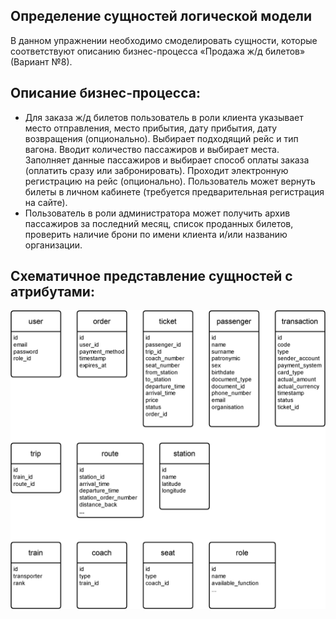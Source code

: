 ## Определение сущностей логической модели
В данном упражнении необходимо смоделировать сущности, которые соответствуют описанию бизнес-процесса «Продажа ж/д билетов» (Вариант №8).

## Описание бизнес-процесса:
* Для заказа ж/д билетов пользователь в роли клиента указывает место отправления, место прибытия, дату прибытия, дату возвращения (опционально). Выбирает подходящий рейс и тип вагона. Вводит количество пассажиров и выбирает места. Заполняет данные пассажиров и выбирает способ оплаты заказа (оплатить сразу или забронировать). Проходит электронную регистрацию на рейс (опционально). Пользователь может вернуть билеты в личном кабинете (требуется предварительная регистрация на сайте).
* Пользователь в роли администратора может получить архив пассажиров за последний месяц, список проданных билетов, проверить наличие брони по имени клиента и/или названию организации.

## Схематичное представление сущностей с атрибутами:
![lab1_entities](/lab1/lab1_entities.png 'lab1_entities')